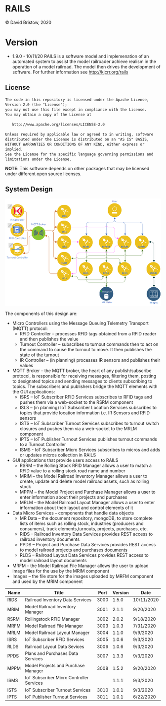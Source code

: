 # RAILS
&copy; David Bristow, 2020

# Version
* 1.9.0 - 10/11/20
RAILS is a software model and implemenation of an automated system to assist the model railroader achieve realism in the operation of a model railroad. The model then drives the development of software.
For further information see http://kjcrr.org/rails

## License

    The code in this repository is licensed under the Apache License, Version 2.0 (the "License");
    you may not use this file except in compliance with the License.
    You may obtain a copy of the License at

       http://www.apache.org/licenses/LICENSE-2.0

    Unless required by applicable law or agreed to in writing, software
    distributed under the License is distributed on an "AS IS" BASIS,
    WITHOUT WARRANTIES OR CONDITIONS OF ANY KIND, either express or implied.
    See the License for the specific language governing permissions and
    limitations under the License.

**NOTE**: This software depends on other packages that may be licensed under different open source licenses.

## System Design
![System Design](https://github.com/djbristow/RAILS/blob/master/sysdesign.png)

The components of this design are:
- Micro Controllers using the Message Queuing Telemetry Transport (MQTT) protocol:
  - RFID Controller – processes RFID tags obtained from a RFID reader and then publishes the value
  - Turnout Controller – subscribes to turnout commands then to act on the command to cause the turnout to move. It then publishes the state of the turnout
  - IR Controller – (in planning) processes IR sensors and publishes their values
- MQTT Broker – the MQTT broker, the heart of any publish/subscribe protocol, is responsible for receiving messages, filtering them, posting to designated topics and sending messages to clients subscribing to topics. The subscribers and publishers bridge the MQTT elements with the GUI applications:
  - ISRS – IoT Subscriber RFID Services subscribes to RFID tags and pushes them via a web-socket to the RSRM component
  - ISLS – (in planning) IoT Subscriber Location Services subscribes to topics that provide location information i.e. IR Sensors and RFID sensors
  - ISTS – IoT Subscriber Turnout Services subscribes to turnout switch closures and pushes them via a web-socket to the MRLM component
  - IPTS – IoT Publisher Turnout Services publishes turnout commands to a Turnout Controller
  - ISMS - IoT Subscriber Micro Services subscribes to micros and adds or updates micros collection in RAILS
- GUI applications that provide users access to RAILS
  - RSRM – the Rolling Stock RFID Manager allows a user to match a RFID value to a rolling stock road name and number
  - MRIM – the Model Railroad Inventory Manager allows a user to create, update and delete model railroad assets, such as rolling stock
  - MPPM – the Model Project and Purchase Manager allows a user to enter information about their projects and purchases
  - MRLM – the Model Railroad Layout Manager allows a user to enter information about their layout and control elements of it
- Data Micro Services – components that handle data objects
  - MR Data – the document repository, mongoDB, to store complete lists of items such as rolling stock, industries (producers and consumers), track elements,turnouts, projects, purchases, etc.
  - RIDS – Railroad Inventory Data Services provides REST access to railroad inventory documents
  - PPDS – Project and Purchase Data Services provides REST access to model railroad projects and purchases documents
  - RLDS – Railroad Layout Data Services provides REST access to model railroad layout documents
- MRFM – the Model Railroad File Manager allows the user to upload image files for the use by the MRIM component
- Images – the file store for the images uploaded by MRFM component and used by the MRIM component


|Name |Title                                  |Port |Version|Date     |
|-----|---------------------------------------|-----|-------|---------|
|RIDS|Railroad Inventory Data Services|3000|1.5.0|10/11/2020|
|MRIM|Model Railroad Inventory Manager|3001|2.1.1|9/20/2020|
|RSRM|Rollingstock RFID Manager|3002|2.0.2|9/18/2020|
|MRFM|Model Railroad File Manager|3003|1.0.3|7/31/2020|
|MRLM|Model Railroad Layout Manager|3004|1.1.0|9/9/2020|
|ISRS|IoT Subscriber RFID Services|3005|1.0.6|9/3/2020|
|RLDS|Railroad Layout Data Sevices|3006|1.0.6|9/3/2020|
|PPDS|Plans and Purchases Data Services|3007|1.3.3|9/3/2020|
|MPPM|Model Projects and Purchase Manager|3008|1.5.2|9/20/2020|
|ISMS|IoT Subscriber Micro Controller Services||1.1.1|9/3/2020|
|ISTS|IoT Subscriber Turnout Services|3010|1.0.1|9/3/2020|
|IPTS|IoT Publisher Turnout Services|3011|1.0.1|6/22/2020|



